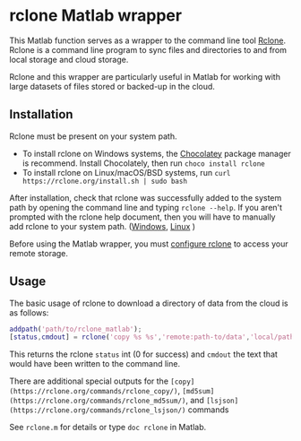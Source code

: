 # rclone Matlab wrapper
This Matlab function serves as a wrapper to the command line tool [Rclone](https://rclone.org/). Rclone is a command line program to sync files and directories to and from local storage and cloud storage.

Rclone and this wrapper are particularly useful in Matlab for working with large datasets of files stored or backed-up in the cloud.

## Installation
Rclone must be present on your system path. 

 - To install rclone on Windows systems, the [Chocolatey](https://chocolatey.org/) package manager is recommend. Install Chocolately, then run `choco install rclone`
 - To install rclone on Linux/macOS/BSD systems, run `curl https://rclone.org/install.sh | sudo bash`

After installation, check that rclone was successfully added to the system path by opening the command line and typing `rclone --help`. If you aren't prompted with the rclone help document, then you will have to manually add rclone to your system path. ([Windows](https://www.howtogeek.com/118594/how-to-edit-your-system-path-for-easy-command-line-access/), [Linux](https://www.computerhope.com/issues/ch001647.htm) )
 
Before using the Matlab wrapper, you must [configure rclone](https://rclone.org/docs/) to access your remote storage.
 
## Usage

The basic usage of rclone to download a directory of data from the cloud is as follows:

```matlab
addpath('path/to/rclone_matlab');
[status,cmdout] = rclone('copy %s %s','remote:path-to/data','local/path/to-data/');
```

This returns the rclone `status` int (0 for success) and `cmdout` the text that would have been written to the command line.

There are additional special outputs for the `[copy](https://rclone.org/commands/rclone_copy/)`, `[md5sum](https://rclone.org/commands/rclone_md5sum/)`, and `[lsjson](https://rclone.org/commands/rclone_lsjson/)` commands

See `rclone.m` for details or type `doc rclone` in Matlab.
